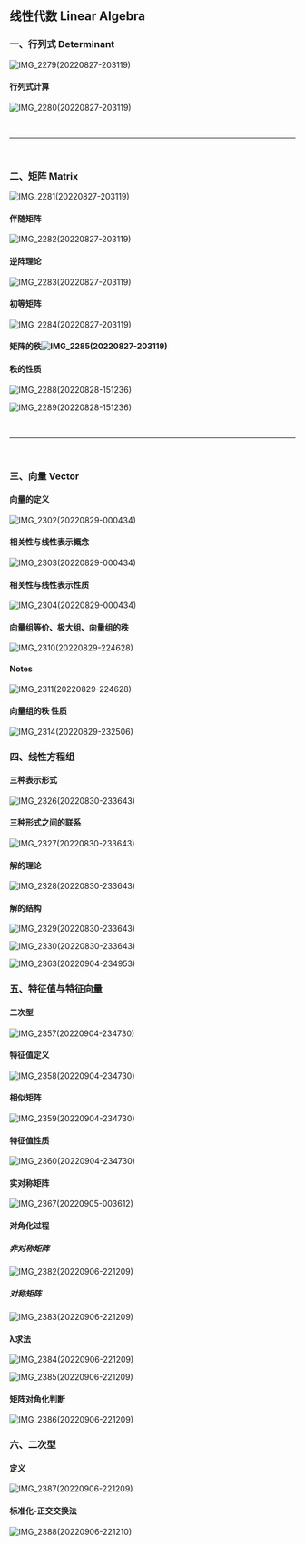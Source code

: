 ## 线性代数 Linear Algebra

### 一、行列式 Determinant

![IMG_2279(20220827-203119)](https://gitee.com/lynbz1018/image/raw/master/img/20220827203349.JPG)

#### 行列式计算

![IMG_2280(20220827-203119)](https://gitee.com/lynbz1018/image/raw/master/img/20220827203417.JPG)

​      

****

​     

### 二、矩阵 Matrix

![IMG_2281(20220827-203119)](https://gitee.com/lynbz1018/image/raw/master/img/20220827203425.JPG)

#### 伴随矩阵

![IMG_2282(20220827-203119)](https://gitee.com/lynbz1018/image/raw/master/img/20220827203431.JPG)

#### 逆阵理论

![IMG_2283(20220827-203119)](https://gitee.com/lynbz1018/image/raw/master/img/20220827203438.JPG)

#### 初等矩阵

![IMG_2284(20220827-203119)](https://gitee.com/lynbz1018/image/raw/master/img/20220827203444.JPG)



#### 矩阵的秩![IMG_2285(20220827-203119)](https://gitee.com/lynbz1018/image/raw/master/img/20220827203502.JPG)

#### 秩的性质

![IMG_2288(20220828-151236)](https://gitee.com/lynbz1018/image/raw/master/img/20220828151525.JPG)



![IMG_2289(20220828-151236)](https://gitee.com/lynbz1018/image/raw/master/img/20220828151548.JPG)

​    

*****

​     

### 三、向量 Vector

#### 向量的定义

![IMG_2302(20220829-000434)](https://gitee.com/lynbz1018/image/raw/master/img/20220829000612.JPG)

#### 相关性与线性表示概念

![IMG_2303(20220829-000434)](https://gitee.com/lynbz1018/image/raw/master/img/20220829000623.JPG)

#### 相关性与线性表示性质

![IMG_2304(20220829-000434)](https://gitee.com/lynbz1018/image/raw/master/img/20220829000711.JPG)

#### 向量组等价、极大组、向量组的秩

![IMG_2310(20220829-224628)](https://gitee.com/lynbz1018/image/raw/master/img/20220829232801.JPG)

#### Notes

![IMG_2311(20220829-224628)](https://gitee.com/lynbz1018/image/raw/master/img/20220829232731.JPG)

#### 向量组的秩 性质

![IMG_2314(20220829-232506)](https://gitee.com/lynbz1018/image/raw/master/img/20220829232738.JPG)



### 四、线性方程组

#### 三种表示形式

![IMG_2326(20220830-233643)](https://gitee.com/lynbz1018/image/raw/master/img/20220830233810.JPG)

#### 三种形式之间的联系

![IMG_2327(20220830-233643)](https://gitee.com/lynbz1018/image/raw/master/img/20220830233948.JPG)

#### 解的理论

![IMG_2328(20220830-233643)](https://gitee.com/lynbz1018/image/raw/master/img/20220830234041.JPG)

#### 解的结构

![IMG_2329(20220830-233643)](https://gitee.com/lynbz1018/image/raw/master/img/20220830234048.JPG)



![IMG_2330(20220830-233643)](https://gitee.com/lynbz1018/image/raw/master/img/20220830234053.JPG)



![IMG_2363(20220904-234953)](https://gitee.com/lynbz1018/image/raw/master/img/20220904235033.JPG)



### 五、特征值与特征向量

#### 二次型

![IMG_2357(20220904-234730)](https://gitee.com/lynbz1018/image/raw/master/img/20220904235054.JPG)

#### 特征值定义

![IMG_2358(20220904-234730)](https://gitee.com/lynbz1018/image/raw/master/img/20220904235143.JPG)

#### 相似矩阵

![IMG_2359(20220904-234730)](https://gitee.com/lynbz1018/image/raw/master/img/20220904235205.JPG)

#### 特征值性质

![IMG_2360(20220904-234730)](https://gitee.com/lynbz1018/image/raw/master/img/20220904235231.JPG)

#### 实对称矩阵

![IMG_2367(20220905-003612)](https://gitee.com/lynbz1018/image/raw/master/img/20220905003826.JPG)



#### 对角化过程

##### 非对称矩阵

![IMG_2382(20220906-221209)](https://gitee.com/lynbz1018/image/raw/master/img/20220906221400.JPG)



##### 对称矩阵

![IMG_2383(20220906-221209)](https://gitee.com/lynbz1018/image/raw/master/img/20220906221502.JPG)



#### λ求法

![IMG_2384(20220906-221209)](https://gitee.com/lynbz1018/image/raw/master/img/20220906221531.JPG)



![IMG_2385(20220906-221209)](https://gitee.com/lynbz1018/image/raw/master/img/20220906221624.JPG)



#### 矩阵对角化判断

![IMG_2386(20220906-221209)](https://gitee.com/lynbz1018/image/raw/master/img/20220906221655.JPG)



### 六、二次型

#### 定义

![IMG_2387(20220906-221209)](https://gitee.com/lynbz1018/image/raw/master/img/20220906221722.JPG)



#### 标准化-正交交换法

![IMG_2388(20220906-221210)](https://gitee.com/lynbz1018/image/raw/master/img/20220906221751.JPG)
